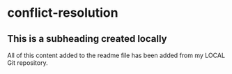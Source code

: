 # conflict-resolution

## This is a subheading created locally
All of this content added to the readme file has been added from my LOCAL Git repository.